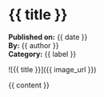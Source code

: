 # {{ title }}

**Published on:** {{ date }}  
**By:** {{ author }}  
**Category:** {{ label }}

![{{ title }}]({{ image_url }})

{{ content }}
